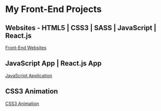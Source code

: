# My Front-End Projects

## Websites -  HTML5 | CSS3 | SASS | JavaScript | React.js

[Front-End Websites](https://github.com/lucasrenandev/Front-End-Websites)

## JavaScript App | React.js App

[JavaScript Application](https://github.com/lucasrenandev/JavaScript-Application)

## CSS3 Animation

[CSS3 Animation](https://github.com/lucasrenandev/CSS3-Animation)
